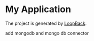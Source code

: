 # My Application

The project is generated by [LoopBack](http://loopback.io).

add mongodb and mongo db connector
